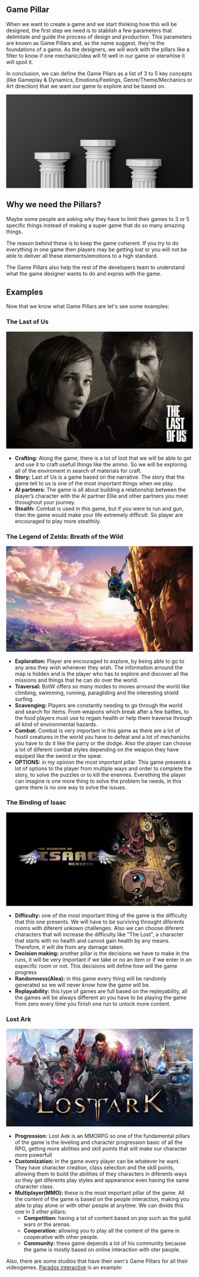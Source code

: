 ## Game Pillar
When we want to create a game and we start thinking how this will be designed, the first step we need is to stablish a few parameters that delimitate and guide the process of design and production. This parameters are known as Game Pillars and, as the name suggest, they're the foundations of a game. As the designers, we will work with the pillars like a filter to know if one mechanic/idea will fit well in our game or oterwhise it will spoil it.

In conclusion, we can define the Game Pilars as a list of 3 to 5 key concepts (like Gameplay & Dynamics, Emotions/Feelings, Genre/Theme/Mechanics or Art direction) that we want our game to explore and be based on.

![pillar](https://github.com/Divangus/GamePillars/blob/main/docs/images/3-pillars-of-VeriSM.jpg?raw=true)

## Why we need the Pillars?
Maybe some people are asking why they have to limit their games to 3 or 5 specific things instead of making a super game that do so many amazing things.

The reason behind these is to keep the game coherent. If you try to do everything in one game then players may be getting lost or you will not be able to deliver all these elements/emotions to a high standard.

The Game Pillars also help the rest of the developers team to understand what the game designer wants to do and expres with the game.

## Examples
Now that we know what Game Pillars are let's see some examples:

### The Last of Us
![theLastOfUs](https://github.com/Divangus/GamePillars/blob/main/docs/images/the-last-of-us-ellie-joel.jpg?raw=true)

- **Crafting:** Along the game, there is a lot of loot that we will be able to get and use it to craft usefull things like the ammo. So we will be exploring all of the enviroment in search of materials for craft.
- **Story:** Last of Us is a game based on the narrative. The story that the game tell to us is one of the most important things when we play.
- **AI partners:** The game is all about building a relationship between the player’s character with the AI partner Ellie and other partners you meet throughout your journey.
- **Stealth:** Combat is used in this game, but if you were to run and gun, then the game would make your life extremely difficult. So player are encouraged to play more stealthily.

### The Legend of Zelda: Breath of the Wild
![Botw](https://github.com/Divangus/GamePillars/blob/main/docs/images/zelda.jpg?raw=true)

- **Exploration:** Player are encouraged to explore, by being able to go to any area they wish whenever they wish. The information arround the map is hidden and is the player who has to explore and discover all the missions and things that he can do over the world.
- **Traversal:** BotW offers so many modes to moves arround the world like climbing, swimming, running, paragliding and the interesting shield surfing.  
- **Scavenging:** Players are constantly needing to go through the world and search for items. From weapons which break after a few battles, to the food players must use to regain health or help them traverse through all kind of environmental hazards.
- **Combat:** Combat is very important in this game as there are a lot of hostil creatures in the world you have to defeat and a lot of mechanichs you have to do it like the parry or the dodge. Also the player can choose a lot of diferent combat styles depending on the weapon they have equiped like the sword or the spear.
- **OPTIONS:** in my opinion the most important pillar. This game presents a lot of options to the player from multiple ways and order to complete the story, to solve the puzzles or to kill the enemies. Everething the player can imagine is one more thing to solve the problem he needs, in this game there is no one way to solve the issues. 

### The Binding of Isaac
![isaac](https://github.com/Divangus/GamePillars/blob/main/docs/images/isaac.jpg?raw=true)

- **Difficulty:** one of the most important thing of the game is the difficulty that this one presents. We will have to be surviving throught diferents rooms with diferent unkown challenges. Also we can choose diferent characters that will increase the difficulty like "The Lost", a character that starts with no health and cannot gain health by any means. Therefore, it will die from any damage taken.
- **Decision making:** another pillar is the decisions we have to make in the runs, it will be very important if we take or no an item or if we enter in an especific room or not. This decisions will define how will the game progress
- **Randomness(Alea):** in this game every thing will be randomly generated so we will never know how the game will be.
- **Replayability:** this type of games are full based on the repleyability, all the games will be always different an you have to be playing the game from zero every time you finish one run to unlock more content.


### Lost Ark
![lostArk](https://github.com/Divangus/GamePillars/blob/main/docs/images/Lost-Ark-Prime-Amazon.jpg?raw=true)

- **Progression:** Lost Aek is an MMORPG so one of the fundamental pillars of the game is the leveling and character progression basic of all the RPG, getting more abilities and skill points that will make our character more powerfull 
- **Customization:** in the game every player can be whatever he want. They have character creation, class selection and the skill points, allowing them to build the abilities of they characters in diferents ways so they get diferents play styles and appearance even having the same character class. 
- **Multiplayer(MMO):** these is the most important pillar of the game. All the content of the game is based on the people interaction, making you able to play alone or with other people at anytime. We can divide this one in 3 other pillars:
    - **Competition:** having a lot of content based on pvp such as the guild wars or the arenas.
    - **Cooperation:** allowing you to play all the content of the game in cooperative with other people.
    - **Community:** these game depends a lot of his community because the game is mostly based on online interaction with oter people.
 
Also, there are some studios that have their own's Game Pillars for all their videogames. [Paradox interactive](https://www.paradoxinteractive.com/our-company/our-business/game-pillars) is an example: 






